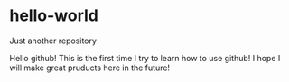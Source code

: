 # hello-world
Just another repository

Hello github! This is the first time I try to learn how to use github! I hope I will make great pruducts here in the future!

